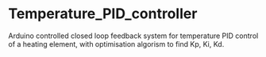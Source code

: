 # Temperature_PID_controller
Arduino controlled closed loop feedback system for temperature PID control of a heating element, with optimisation algorism to find Kp, Ki, Kd.
